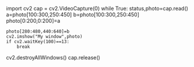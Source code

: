import cv2
cap = cv2.VideoCapture(0)
while True:
    status,photo=cap.read()
    a=photo[100:300,250:450]
    b=photo[100:300,250:450]
    photo[0:200,0:200]=a
    
    
    photo[280:480,440:640]=b
    cv2.imshow("My window",photo)
    if cv2.waitKey(100)==13:
        break
cv2.destroyAllWindows()
cap.release()
